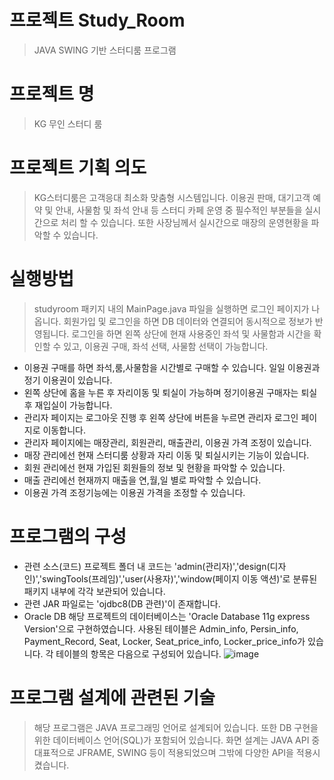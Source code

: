 # 프로젝트 Study_Room
>JAVA SWING 기반 스터디룸 프로그램

# 프로젝트 명
>KG 무인 스터디 룸

# 프로젝트 기획 의도

 >KG스터디룸은 고객응대 최소화 맞춤형 시스템입니다. 이용권 판매, 대기고객 예약 및 안내, 사물함 및 좌석 안내 등 스터디 카페 운영 중 필수적인 부분들을 실시간으로 처리 할 수 있습니다. 또한 사장님께서 실시간으로 매장의 운영현황을 파악할 수 있습니다. 

# 실행방법
> studyroom 패키지 내의 MainPage.java 파일을 실행하면 로그인 페이지가 나옵니다. 
회원가입 및 로그인을 하면 DB 데이터와 연결되어 동시적으로 정보가 반영됩니다. 로그인을 하면 
왼쪽 상단에 현재 사용중인 좌석 및 사물함과 시간을 확인할 수 있고, 이용권 구매, 좌석 선택, 사물함 선택이 가능합니다.
* 이용권 구매를 하면 좌석,룸,사물함을 시간별로 구매할 수 있습니다. 일일 이용권과 정기 이용권이 있습니다.
* 왼쪽 상단에 홈을 누른 후 자리이동 및 퇴실이 가능하며 정기이용권 구매자는 퇴실 후 재입실이 가능합니다.
* 관리자 페이지는 로그아웃 진행 후 왼쪽 상단에 버튼을 누르면 관리자 로그인 페이지로 이동합니다.
* 관리자 페이지에는 매장관리, 회원관리, 매출관리, 이용권 가격 조정이 있습니다.
* 매장 관리에선 현재 스터디룸 상황과 자리 이동 및 퇴실시키는 기능이 있습니다.
* 회원 관리에선 현재 가입된 회원들의 정보 및 현황을 파악할 수 있습니다.
* 매출 관리에선 현재까지 매출을 연,월,일 별로 파악할 수 있습니다.
* 이용권 가격 조정기능에는 이용권 가격을 조정할 수 있습니다.

# 프로그램의 구성
* 관련 소스(코드) 프로젝트 폴더 내 코드는 'admin(관리자)','design(디자인)','swingTools(프레임)','user(사용자)','window(페이지 이동 액션)'로 분류된 패키지 내부에 각각 보관되어 있습니다.
* 관련 JAR 파일로는 'ojdbc8(DB 관련)'이 존재합니다.
* Oracle DB 해당 프로젝트의 데이터베이스는 'Oracle Database 11g express Version'으로 구현하였습니다. 사용된 테이블은 Admin_info, Persin_info, Payment_Record, Seat, Locker, Seat_price_info, Locker_price_info가 있습니다.
각 테이블의 항목은 다음으로 구성되어 있습니다.
![image](./assets/image/db.png)
# 프로그램 설계에 관련된 기술
>  해당 프로그램은 JAVA 프로그래밍 언어로 설계되어 있습니다. 또한 DB 구현을 위한 데이터베이스 언어(SQL)가 포함되어 있습니다. 화면 설계는 JAVA API 중 대표적으로 JFRAME, SWING 등이 적용되었으며 그밖에 다양한 API을 적용시켰습니다.








